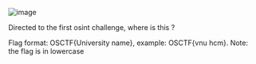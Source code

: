 ![image](https://github.com/1nv1sibl3/OS-CTF/assets/120787381/2a809eb5-9cb0-4530-8e3f-fcc798ad4858)

Directed to the first osint challenge, where is this ?

Flag format: OSCTF{University name}, example: OSCTF{vnu hcm}. Note: the flag is in lowercase

